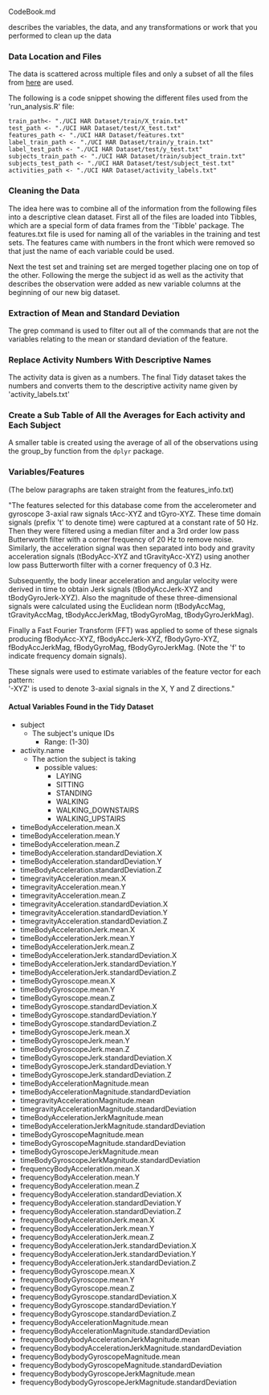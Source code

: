 CodeBook.md

describes the variables, the data, and any transformations or work that you performed to clean up the data

### Data Location and Files
The data is scattered across multiple files and only a subset of all the files from [here](https://d396qusza40orc.cloudfront.net/getdata%2Fprojectfiles%2FUCI%20HAR%20Dataset.zip) are used.

The following is a code snippet showing the different files used from the 'run_analysis.R' file:
```
train_path<- "./UCI HAR Dataset/train/X_train.txt"
test_path <- "./UCI HAR Dataset/test/X_test.txt"
features_path <- "./UCI HAR Dataset/features.txt"
label_train_path <- "./UCI HAR Dataset/train/y_train.txt"
label_test_path <- "./UCI HAR Dataset/test/y_test.txt"
subjects_train_path <- "./UCI HAR Dataset/train/subject_train.txt"
subjects_test_path <- "./UCI HAR Dataset/test/subject_test.txt"
activities_path <- "./UCI HAR Dataset/activity_labels.txt"
```

### Cleaning the Data
The idea here was to combine all of the information from the following files into a descriptive clean dataset. First all of the files are loaded into Tibbles, which are a special form of data frames from the 'Tibble' package. The features.txt file is used for naming all of the variables in the training and test sets. The features came with numbers in the front which were removed so that just the name of each variable could be used.

Next the  test set and training set are merged together placing one on top of the other. Following the merge the subject id as well as the activity that describes the observation were added as new variable columns at the beginning of our new big dataset.

### Extraction of Mean and Standard Deviation
The grep command is used to filter out all of the commands that are not the variables relating to the mean or standard deviation of the feature.

### Replace Activity Numbers With Descriptive Names
The activity data is given as a numbers. The final Tidy dataset takes the numbers and converts them to the descriptive activity name given by 'activity_labels.txt'

### Create a Sub Table of All the Averages for Each activity and Each Subject
A smaller table is created using the average of all of the observations using the group_by function from the `dplyr` package.

### Variables/Features
(The below paragraphs are taken straight from the features_info.txt)

"The features selected for this database come from the accelerometer and gyroscope 3-axial raw signals tAcc-XYZ and tGyro-XYZ. These time domain signals (prefix 't' to denote time) were captured at a constant rate of 50 Hz. Then they were filtered using a median filter and a 3rd order low pass Butterworth filter with a corner frequency of 20 Hz to remove noise. Similarly, the acceleration signal was then separated into body and gravity acceleration signals (tBodyAcc-XYZ and tGravityAcc-XYZ) using another low pass Butterworth filter with a corner frequency of 0.3 Hz.

Subsequently, the body linear acceleration and angular velocity were derived in time to obtain Jerk signals (tBodyAccJerk-XYZ and tBodyGyroJerk-XYZ). Also the magnitude of these three-dimensional signals were calculated using the Euclidean norm (tBodyAccMag, tGravityAccMag, tBodyAccJerkMag, tBodyGyroMag, tBodyGyroJerkMag).

Finally a Fast Fourier Transform (FFT) was applied to some of these signals producing fBodyAcc-XYZ, fBodyAccJerk-XYZ, fBodyGyro-XYZ, fBodyAccJerkMag, fBodyGyroMag, fBodyGyroJerkMag. (Note the 'f' to indicate frequency domain signals).

These signals were used to estimate variables of the feature vector for each pattern:  
'-XYZ' is used to denote 3-axial signals in the X, Y and Z directions."

#### Actual Variables Found in the Tidy Dataset

- subject
  - The subject's unique IDs
    - Range: (1-30)
- activity.name
  - The action the subject is taking
    - possible values:
      - LAYING
      - SITTING
      - STANDING
      - WALKING
      - WALKING_DOWNSTAIRS
      - WALKING_UPSTAIRS
- timeBodyAcceleration.mean.X
- timeBodyAcceleration.mean.Y
- timeBodyAcceleration.mean.Z
- timeBodyAcceleration.standardDeviation.X
- timeBodyAcceleration.standardDeviation.Y
- timeBodyAcceleration.standardDeviation.Z
- timegravityAcceleration.mean.X
- timegravityAcceleration.mean.Y
- timegravityAcceleration.mean.Z
- timegravityAcceleration.standardDeviation.X
- timegravityAcceleration.standardDeviation.Y
- timegravityAcceleration.standardDeviation.Z
- timeBodyAccelerationJerk.mean.X
- timeBodyAccelerationJerk.mean.Y
- timeBodyAccelerationJerk.mean.Z
- timeBodyAccelerationJerk.standardDeviation.X
- timeBodyAccelerationJerk.standardDeviation.Y
- timeBodyAccelerationJerk.standardDeviation.Z
- timeBodyGyroscope.mean.X
- timeBodyGyroscope.mean.Y
- timeBodyGyroscope.mean.Z
- timeBodyGyroscope.standardDeviation.X
- timeBodyGyroscope.standardDeviation.Y
- timeBodyGyroscope.standardDeviation.Z
- timeBodyGyroscopeJerk.mean.X
- timeBodyGyroscopeJerk.mean.Y
- timeBodyGyroscopeJerk.mean.Z
- timeBodyGyroscopeJerk.standardDeviation.X
- timeBodyGyroscopeJerk.standardDeviation.Y
- timeBodyGyroscopeJerk.standardDeviation.Z
- timeBodyAccelerationMagnitude.mean
- timeBodyAccelerationMagnitude.standardDeviation
- timegravityAccelerationMagnitude.mean
- timegravityAccelerationMagnitude.standardDeviation
- timeBodyAccelerationJerkMagnitude.mean
- timeBodyAccelerationJerkMagnitude.standardDeviation
- timeBodyGyroscopeMagnitude.mean
- timeBodyGyroscopeMagnitude.standardDeviation
- timeBodyGyroscopeJerkMagnitude.mean
- timeBodyGyroscopeJerkMagnitude.standardDeviation
- frequencyBodyAcceleration.mean.X
- frequencyBodyAcceleration.mean.Y
- frequencyBodyAcceleration.mean.Z
- frequencyBodyAcceleration.standardDeviation.X
- frequencyBodyAcceleration.standardDeviation.Y
- frequencyBodyAcceleration.standardDeviation.Z
- frequencyBodyAccelerationJerk.mean.X
- frequencyBodyAccelerationJerk.mean.Y
- frequencyBodyAccelerationJerk.mean.Z
- frequencyBodyAccelerationJerk.standardDeviation.X
- frequencyBodyAccelerationJerk.standardDeviation.Y
- frequencyBodyAccelerationJerk.standardDeviation.Z
- frequencyBodyGyroscope.mean.X
- frequencyBodyGyroscope.mean.Y
- frequencyBodyGyroscope.mean.Z
- frequencyBodyGyroscope.standardDeviation.X
- frequencyBodyGyroscope.standardDeviation.Y
- frequencyBodyGyroscope.standardDeviation.Z
- frequencyBodyAccelerationMagnitude.mean
- frequencyBodyAccelerationMagnitude.standardDeviation
- frequencyBodybodyAccelerationJerkMagnitude.mean
- frequencyBodybodyAccelerationJerkMagnitude.standardDeviation
- frequencyBodybodyGyroscopeMagnitude.mean
- frequencyBodybodyGyroscopeMagnitude.standardDeviation
- frequencyBodybodyGyroscopeJerkMagnitude.mean
- frequencyBodybodyGyroscopeJerkMagnitude.standardDeviation
